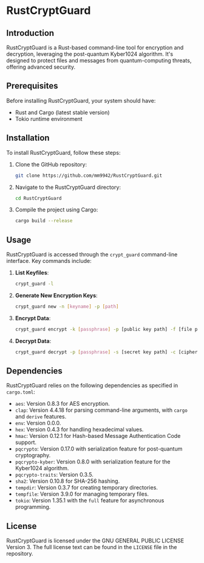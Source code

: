 # RustCryptGuard

## Introduction
RustCryptGuard is a Rust-based command-line tool for encryption and decryption, leveraging the post-quantum Kyber1024 algorithm. It's designed to protect files and messages from quantum-computing threats, offering advanced security.

## Prerequisites
Before installing RustCryptGuard, your system should have:
- Rust and Cargo (latest stable version)
- Tokio runtime environment

## Installation
To install RustCryptGuard, follow these steps:
1. Clone the GitHub repository:
   ```bash
   git clone https://github.com/mm9942/RustCryptGuard.git
   ```
2. Navigate to the RustCryptGuard directory:
   ```bash
   cd RustCryptGuard
   ```
3. Compile the project using Cargo:
   ```bash
   cargo build --release
   ```

## Usage
RustCryptGuard is accessed through the `crypt_guard` command-line interface. Key commands include:
1. **List Keyfiles**:
   ```bash
   crypt_guard -l
   ```
2. **Generate New Encryption Keys**:
   ```bash
   crypt_guard new -n [keyname] -p [path]
   ```
3. **Encrypt Data**:
   ```bash
   crypt_guard encrypt -k [passphrase] -p [public key path] -f [file path] -m [message]
   ```
4. **Decrypt Data**:
   ```bash
   crypt_guard decrypt -p [passphrase] -s [secret key path] -c [ciphertext path] -f [file path] -m [message]
   ```

## Dependencies
RustCryptGuard relies on the following dependencies as specified in `cargo.toml`:
- `aes`: Version 0.8.3 for AES encryption.
- `clap`: Version 4.4.18 for parsing command-line arguments, with `cargo` and `derive` features.
- `env`: Version 0.0.0.
- `hex`: Version 0.4.3 for handling hexadecimal values.
- `hmac`: Version 0.12.1 for Hash-based Message Authentication Code support.
- `pqcrypto`: Version 0.17.0 with serialization feature for post-quantum cryptography.
- `pqcrypto-kyber`: Version 0.8.0 with serialization feature for the Kyber1024 algorithm.
- `pqcrypto-traits`: Version 0.3.5.
- `sha2`: Version 0.10.8 for SHA-256 hashing.
- `tempdir`: Version 0.3.7 for creating temporary directories.
- `tempfile`: Version 3.9.0 for managing temporary files.
- `tokio`: Version 1.35.1 with the `full` feature for asynchronous programming.

## License
RustCryptGuard is licensed under the GNU GENERAL PUBLIC LICENSE Version 3. The full license text can be found in the `LICENSE` file in the repository.

